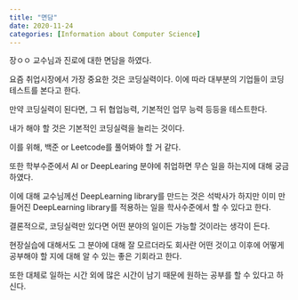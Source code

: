 ```yaml
---
title: "면담"
date: 2020-11-24
categories: [Information about Computer Science]
---
```


장ㅇㅇ 교수님과 진로에 대한 면담을 하였다. 

요즘 취업시장에서 가장 중요한 것은 코딩실력이다. 이에 따라 대부분의 기업들이 코딩테스트를 본다고 한다. 

만약 코딩실력이 된다면, 그 뒤 협업능력, 기본적인 업무 능력 등등을 테스트한다. 

내가 해야 할 것은 기본적인 코딩실력을 늘리는 것이다. 

이를 위해, 백준 or Leetcode를 풀어봐야 할 거 같다. 


또한 학부수준에서 AI or DeepLearing 분야에 취업하면 무슨 일을 하는지에 대해 궁금하였다.

이에 대해 교수님께선 DeepLearning library를 만드는 것은 석박사가 하지만 이미 만들어진 DeepLearning library를 적용하는 일을 학사수준에서 할 수 있다고 한다. 

결론적으로, 코딩실력만 있다면 어떤 분야의 일이든 가능할 것이라는 생각이 든다. 


현장실습에 대해서도 그 분야에 대해 잘 모르더라도 회사란 어떤 것이고 이후에 어떻게 공부해야 할 지에 대해 알 수 있는 좋은 기회라고 한다. 

또한 대체로 일하는 시간 외에 많은 시간이 남기 때문에 원하는 공부를 할 수 있다고 하신다. 
